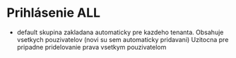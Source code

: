 # Prihlásenie ALL
- default skupina zakladana automaticky pre kazdeho tenanta. Obsahuje vsetkych pouzivatelov (novi su sem automaticky pridavani) Uzitocna pre pripadne pridelovanie prava vsetkym pouzivatelom